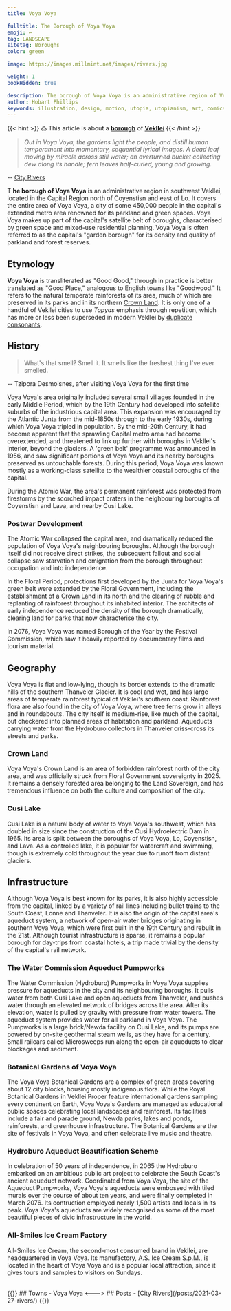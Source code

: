```yaml
---
title: Voya Voya

fulltitle: The Borough of Voya Voya
emoji: ←
tag: LANDSCAPE
sitetag: Boroughs
color: green

image: https://images.millmint.net/images/rivers.jpg

weight: 1
bookHidden: true

description: The borough of Voya Voya is an administrative region of Vekllei, a utopian country created by Hobart Phillips.
author: Hobart Phillips
keywords: illustration, design, motion, utopia, utopianism, art, comics, comic, hobart, phillips, vekllei, millmint
---
```

{{< hint >}}
߷ This article is about a [**borough**](/utopia/vekllei/landscape/boroughs) of [**Vekllei**](/utopia/vekllei/)
{{< /hint >}}

>*Out in Voya Voya, the gardens light the people, and distill human temperament into momentary, sequential lyrical images. A dead leaf moving by miracle across still water; an overturned bucket collecting dew along its handle; fern leaves half-curled, young and growing.*

-- [City Rivers](/posts/2021-03-27-rivers/)

<span class="fc">T</span>
**he borough of Voya Voya** is an administrative region in southwest Vekllei, located in the Capital Region north of Coyenstisn and east of Lo. It covers the entire area of Voya Voya, a city of some 450,000 people in the capital's extended metro area renowned for its parkland and green spaces. Voya Voya makes up part of the capital's satellite belt of boroughs, characterised by green space and mixed-use residential planning. Voya Voya is often referred to as the capital's "garden borough" for its density and quality of parkland and forest reserves.

## Etymology

**Voya Voya** is transliterated as "Good Good," through in practice is better translated as "Good Place," analogous to English towns like "Goodwood." It refers to the natural temperate rainforests of its area, much of which are preserved in its parks and in its northern [Crown Land](/utopia/vekllei/#administrative-divisions). It is only one of a handful of Vekllei cities to use *Topyas* emphasis through repetition, which has more or less been superseded in modern Vekllei by [duplicate consonants](/utopia/vekllei/culture/language/#phonetic-reading).

## History

> What's that smell? Smell it. It smells like the freshest thing I've ever smelled.

-- Tzipora Desmoisnes, after visiting Voya Voya for the first time

Voya Voya's area originally included several small villages founded in the early Middle Period, which by the 19th Century had developed into satellite suburbs of the industrious capital area. This expansion was encouraged by the Atlantic Junta from the mid-1850s through to the early 1930s, during which Voya Voya tripled in population. By the mid-20th Century, it had become apparent that the sprawling Capital metro area had become overextended, and threatened to link up further with boroughs in Vekllei's interior, beyond the glaciers. A 'green belt' programme was announced in 1956, and saw significant portions of Voya Voya and its nearby boroughs preserved as untouchable forests. During this period, Voya Voya was known mostly as a working-class satellite to the wealthier coastal boroughs of the capital.

During the Atomic War, the area's permanent rainforest was protected from firestorms by the scorched impact craters in the neighbouring boroughs of Coyenstisn and Lava, and nearby Cusi Lake.

### Postwar Development

The Atomic War collapsed the capital area, and dramatically reduced the population of Voya Voya's neighbouring boroughs. Although the borough itself did not receive direct strikes, the subsequent fallout and social collapse saw starvation and emigration from the borough throughout occupation and into independence.

In the Floral Period, protections first developed by the Junta for Voya Voya's green belt were extended by the Floral Government, including the establishment of a [Crown Land](/utopia/vekllei/#administrative-divisions) in its north and the clearing of rubble and replanting of rainforest throughout its inhabited interior. The architects of early independence reduced the density of the borough dramatically, clearing land for parks that now characterise the city.

In 2076, Voya Voya was named Borough of the Year by the Festival Commission, which saw it heavily reported by documentary films and tourism material.

## Geography

Voya Voya is flat and low-lying, though its border extends to the dramatic hills of the southern Thanveler Glacier. It is cool and wet, and has large areas of temperate rainforest typical of Vekllei's southern coast. Rainforest flora are also found in the city of Voya Voya, where tree ferns grow in alleys and in roundabouts. The city itself is medium-rise, like much of the capital, but checkered into planned areas of habitation and parkland. Aqueducts carrying water from the Hydroburo collectors in Thanveler criss-cross its streets and parks.

### Crown Land

Voya Voya's Crown Land is an area of forbidden rainforest north of the city area, and was officially struck from Floral Government sovereignty in 2025. It remains a densely forested area belonging to the Land Sovereign, and has tremendous influence on both the culture and composition of the city.

### Cusi Lake

Cusi Lake is a natural body of water to Voya Voya's southwest, which has doubled in size since the construction of the Cusi Hydroelectric Dam in 1965. Its area is split between the boroughs of Voya Voya, Lo, Coyenstisn, and Lava. As a controlled lake, it is popular for watercraft and swimming, though is extremely cold throughout the year due to runoff from distant glaciers.

## Infrastructure

Although Voya Voya is best known for its parks, it is also highly accessible from the capital, linked by a variety of rail lines including bullet trains to the South Coast, Lonne and Thanveler. It is also the origin of the capital area's aqueduct system, a network of open-air water bridges originating in southern Voya Voya, which were first built in the 19th Century and rebuilt in the 21st. Although tourist infrastructure is sparse, it remains a popular borough for day-trips from coastal hotels, a trip made trivial by the density of the capital's rail network.

### The Water Commission Aqueduct Pumpworks

The Water Commission (Hydroburo) Pumpworks in Voya Voya supplies pressure for aqueducts in the city and its neighbouring boroughs. It pulls water from both Cusi Lake and open aqueducts from Thanveler, and pushes water through an elevated network of bridges across the area. After its elevation, water is pulled by gravity with pressure from water towers. The aqueduct system provides water for all parkland in Voya Voya. The Pumpworks is a large brick/Newda facility on Cusi Lake, and its pumps are powered by on-site geothermal steam wells, as they have for a century. Small railcars called Microsweeps run along the open-air aqueducts to clear blockages and sediment.

### Botanical Gardens of Voya Voya

The Voya Voya Botanical Gardens are a complex of green areas covering about 12 city blocks, housing mostly indigenous flora. While the Royal Botanical Gardens in Vekllei Proper feature international gardens sampling every continent on Earth, Voya Voya's Gardens are managed as educational public spaces celebrating local landscapes and rainforest. Its facilities include a fair and parade ground, Newda parks, lakes and ponds, rainforests, and greenhouse infrastructure. The Botanical Gardens are the site of festivals in Voya Voya, and often celebrate live music and theatre.

### Hydroburo Aqueduct Beautification Scheme

In celebration of 50 years of independence, in 2065 the Hydroburo embarked on an ambitious public art project to celebrate the South Coast's ancient aqueduct network. Coordinated from Voya Voya, the site of the Aqueduct Pumpworks, Voya Voya's aqueducts were embossed with tiled murals over the course of about ten years, and were finally completed in March 2076. Its contruction employed nearly 1,500 artists and locals in its peak. Voya Voya's aqueducts are widely recognised as some of the most beautiful pieces of civic infrastructure in the world.

### All-Smiles Ice Cream Factory

All-Smiles Ice Cream, the second-most consumed brand in Vekllei, are headquartered in Voya Voya. Its manufactory, A.S. Ice Cream S.p.M., is located in the heart of Voya Voya and is a popular local attraction, since it gives tours and samples to visitors on Sundays.

<br>
{{<columns>}}
## Towns
- Voya Voya
<--->
## Posts
- [City Rivers](/posts/2021-03-27-rivers/)
{{</columns>}}
